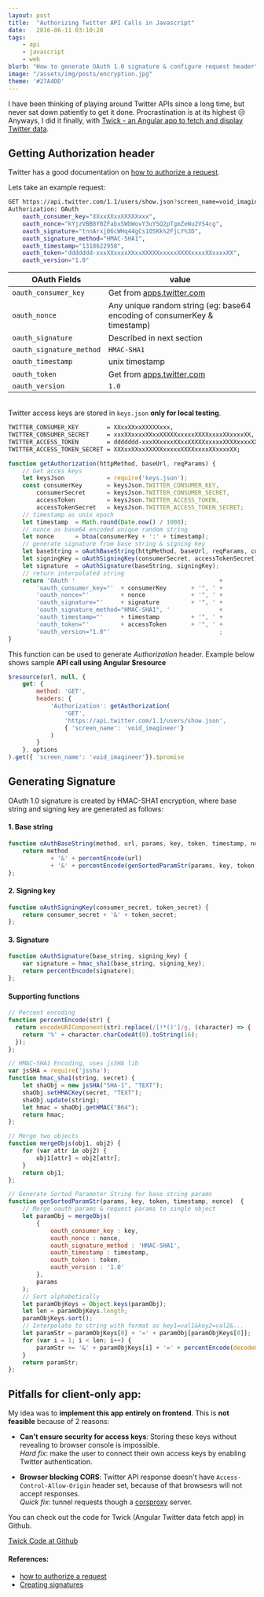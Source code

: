 ```yaml
---
layout: post
title:  "Authorizing Twitter API Calls in Javascript"
date:   2016-06-11 03:10:20
tags:
    - api
    - javascript
    - web
blurb: "How to generate OAuth 1.0 signature & configure request header"
image: "/assets/img/posts/encryption.jpg"
theme: '#27A4DD'
---
```


I have been thinking of playing around Twitter APIs since a long time, but never sat down patiently to get it done. Procrastination is at its highest 😥 Anyways, I did it finally, with [Twick - an Angular app to fetch and display Twitter data](https://github.com/Praseetha-KR/twick).


## Getting Authorization header

Twitter has a good documentation on [how to authorize a request](https://dev.twitter.com/oauth/overview/authorizing-requests).

Lets take an example request:

```bash
GET https://api.twitter.com/1.1/users/show.json?screen_name=void_imagineer
Authorization: OAuth
    oauth_consumer_key="XXxxXXxxXXXXXxxx",
    oauth_nonce="kYjzVBB8Y0ZFabxSWbWovY3uYSQ2pTgmZeNu2VS4cg",
    oauth_signature="tnnArxj06cWHq44gCs1OSKk%2FjLY%3D",
    oauth_signature_method="HMAC-SHA1",
    oauth_timestamp="1318622958",
    oauth_token="ddddddd-xxxXXxxxxXXxxXXXXXxxxxxXXXXxxxxXXxxxxXX",
    oauth_version="1.0"
```

| OAuth Fields                | value                                 |
|-----------------------------|---------------------------------------|
| `oauth_consumer_key`        | Get from [apps.twitter.com](http://apps.twitter.com/) |
| `oauth_nonce`               | Any unique random string (eg: base64 encoding of consumerKey & timestamp)              |
| `oauth_signature`           | Described in next section             |
| `oauth_signature_method`    | `HMAC-SHA1`                           |
| `oauth_timestamp`           | unix timestamp                        |
| `oauth_token`               | Get from [apps.twitter.com](http://apps.twitter.com/) |
| `oauth_version`             | `1.0`                                 |


<br>Twitter access keys are stored in `keys.json` **only for local testing**.

``` bash
TWITTER_CONSUMER_KEY        = XXxxXXxxXXXXXxxx,
TWITTER_CONSUMER_SECRET     = xxxXXxxxxXXxxXXXXXxxxxxXXXXxxxxXXxxxxXX,
TWITTER_ACCESS_TOKEN        = ddddddd-xxxXXxxxxXXxxXXXXXxxxxxXXXXxxxxXXxxxxXX,
TWITTER_ACCESS_TOKEN_SECRET = XXXxxXXxxXXXXXxxxxxXXXXxxxxXXxxxxXX;
```

```javascript
function getAuthorization(httpMethod, baseUrl, reqParams) {
    // Get acces keys
    let keysJson            = require('keys.json');
    const consumerKey       = keysJson.TWITTER_CONSUMER_KEY,
        consumerSecret      = keysJson.TWITTER_CONSUMER_SECRET,
        accessToken         = keysJson.TWITTER_ACCESS_TOKEN,
        accessTokenSecret   = keysJson.TWITTER_ACCESS_TOKEN_SECRET;
    // timestamp as unix epoch
    let timestamp  = Math.round(Date.now() / 1000);
    // nonce as base64 encoded unique random string
    let nonce      = btoa(consumerKey + ':' + timestamp);
    // generate signature from base string & signing key
    let baseString = oAuthBaseString(httpMethod, baseUrl, reqParams, consumerKey, accessToken, timestamp, nonce);
    let signingKey = oAuthSigningKey(consumerSecret, accessTokenSecret);
    let signature  = oAuthSignature(baseString, signingKey);
    // return interpolated string
    return 'OAuth '                                         +
        'oauth_consumer_key="'  + consumerKey       + '", ' +
        'oauth_nonce="'         + nonce             + '", ' +
        'oauth_signature="'     + signature         + '", ' +
        'oauth_signature_method="HMAC-SHA1", '              +
        'oauth_timestamp="'     + timestamp         + '", ' +
        'oauth_token="'         + accessToken       + '", ' +
        'oauth_version="1.0"'                               ;
}
```

This function can be used to generate *Authorization* header. Example below shows sample **API call using Angular $resource**

```javascript
$resource(url, null, {
    get: {
        method: 'GET',
        headers: {
            'Authorization': getAuthorization(
                'GET',
                'https://api.twitter.com/1.1/users/show.json',
                { 'screen_name': 'void_imagineer'}
            )
        }
    }, options
).get({ 'screen_name': 'void_imagineer'}).$promise
```


## Generating Signature

OAuth 1.0 signature is created by HMAC-SHA1 encryption, where base string and signing key are generated as follows:


#### 1. Base string

```javascript
function oAuthBaseString(method, url, params, key, token, timestamp, nonce) {
    return method
            + '&' + percentEncode(url)
            + '&' + percentEncode(genSortedParamStr(params, key, token, timestamp, nonce));
};
```

#### 2. Signing key

```javascript
function oAuthSigningKey(consumer_secret, token_secret) {
    return consumer_secret + '&' + token_secret;
};
```

#### 3. Signature

```javascript
function oAuthSignature(base_string, signing_key) {
    var signature = hmac_sha1(base_string, signing_key);
    return percentEncode(signature);
};
```

#### Supporting functions

```javascript
// Percent encoding
function percentEncode(str) {
  return encodeURIComponent(str).replace(/[!*()']/g, (character) => {
    return '%' + character.charCodeAt(0).toString(16);
  });
};
```

```javascript
// HMAC-SHA1 Encoding, uses jsSHA lib
var jsSHA = require('jssha');
function hmac_sha1(string, secret) {
    let shaObj = new jsSHA("SHA-1", "TEXT");
    shaObj.setHMACKey(secret, "TEXT");
    shaObj.update(string);
    let hmac = shaObj.getHMAC("B64");
    return hmac;
};
```

```javascript
// Merge two objects
function mergeObjs(obj1, obj2) {
    for (var attr in obj2) {
        obj1[attr] = obj2[attr];
    }
    return obj1;
};
```

```javascript
// Generate Sorted Parameter String for base string params
function genSortedParamStr(params, key, token, timestamp, nonce)  {
    // Merge oauth params & request params to single object
    let paramObj = mergeObjs(
        {
            oauth_consumer_key : key,
            oauth_nonce : nonce,
            oauth_signature_method : 'HMAC-SHA1',
            oauth_timestamp : timestamp,
            oauth_token : token,
            oauth_version : '1.0'
        },
        params
    );
    // Sort alphabetically
    let paramObjKeys = Object.keys(paramObj);
    let len = paramObjKeys.length;
    paramObjKeys.sort();
    // Interpolate to string with format as key1=val1&key2=val2&...
    let paramStr = paramObjKeys[0] + '=' + paramObj[paramObjKeys[0]];
    for (var i = 1; i < len; i++) {
        paramStr += '&' + paramObjKeys[i] + '=' + percentEncode(decodeURIComponent(paramObj[paramObjKeys[i]]));
    }
    return paramStr;
};
```

## Pitfalls for client-only app:

My idea was to **implement this app entirely on frontend**. This is **not feasible** because of 2 reasons:

- **Can't ensure security for access keys**: Storing these keys without revealing to browser console is impossible.<br>*Hard fix*: make the user to connect their own access keys by enabling Twitter authentication.

- **Browser blocking CORS**: Twitter API response doesn't have `Access-Control-Allow-Origin` header set, because of that browsesrs will not accept responses.<br>*Quick fix*: tunnel requests though a [corsproxy](https://www.npmjs.com/package/corsproxy) server.

You can check out the code for Twick (Angular Twitter data fetch app) in Github.

<a class="btn btn-theme m-1-v" target="_blank" href="https://github.com/Praseetha-KR/twick"><i class="fa fa-code p-h-right"></i>Twick Code at Github</a>


#### References:

- [how to authorize a request](https://dev.twitter.com/oauth/overview/authorizing-requests)
- [Creating signatures](https://dev.twitter.com/oauth/overview/creating-signatures)

